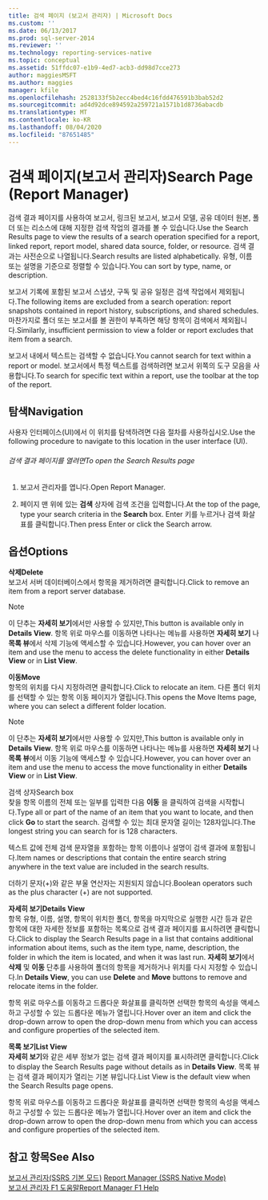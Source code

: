 ```yaml
---
title: 검색 페이지 (보고서 관리자) | Microsoft Docs
ms.custom: ''
ms.date: 06/13/2017
ms.prod: sql-server-2014
ms.reviewer: ''
ms.technology: reporting-services-native
ms.topic: conceptual
ms.assetid: 51ffdc07-e1b9-4ed7-acb3-dd98d7cce273
author: maggiesMSFT
ms.author: maggies
manager: kfile
ms.openlocfilehash: 2528133f5b2ecc4bed4c16fdd476591b3bab52d2
ms.sourcegitcommit: ad4d92dce894592a259721a1571b1d8736abacdb
ms.translationtype: MT
ms.contentlocale: ko-KR
ms.lasthandoff: 08/04/2020
ms.locfileid: "87651485"
---
```

# <a name="search-page-report-manager"></a><span data-ttu-id="56ce5-102">검색 페이지(보고서 관리자)</span><span class="sxs-lookup"><span data-stu-id="56ce5-102">Search Page (Report Manager)</span></span>
  <span data-ttu-id="56ce5-103">검색 결과 페이지를 사용하여 보고서, 링크된 보고서, 보고서 모델, 공유 데이터 원본, 폴더 또는 리소스에 대해 지정한 검색 작업의 결과를 볼 수 있습니다.</span><span class="sxs-lookup"><span data-stu-id="56ce5-103">Use the Search Results page to view the results of a search operation specified for a report, linked report, report model, shared data source, folder, or resource.</span></span> <span data-ttu-id="56ce5-104">검색 결과는 사전순으로 나열됩니다.</span><span class="sxs-lookup"><span data-stu-id="56ce5-104">Search results are listed alphabetically.</span></span> <span data-ttu-id="56ce5-105">유형, 이름 또는 설명을 기준으로 정렬할 수 있습니다.</span><span class="sxs-lookup"><span data-stu-id="56ce5-105">You can sort by type, name, or description.</span></span>  
  
 <span data-ttu-id="56ce5-106">보고서 기록에 포함된 보고서 스냅샷, 구독 및 공유 일정은 검색 작업에서 제외됩니다.</span><span class="sxs-lookup"><span data-stu-id="56ce5-106">The following items are excluded from a search operation: report snapshots contained in report history, subscriptions, and shared schedules.</span></span> <span data-ttu-id="56ce5-107">마찬가지로 폴더 또는 보고서를 볼 권한이 부족하면 해당 항목이 검색에서 제외됩니다.</span><span class="sxs-lookup"><span data-stu-id="56ce5-107">Similarly, insufficient permission to view a folder or report excludes that item from a search.</span></span>  
  
 <span data-ttu-id="56ce5-108">보고서 내에서 텍스트는 검색할 수 없습니다.</span><span class="sxs-lookup"><span data-stu-id="56ce5-108">You cannot search for text within a report or model.</span></span> <span data-ttu-id="56ce5-109">보고서에서 특정 텍스트를 검색하려면 보고서 위쪽의 도구 모음을 사용합니다.</span><span class="sxs-lookup"><span data-stu-id="56ce5-109">To search for specific text within a report, use the toolbar at the top of the report.</span></span>  
  
## <a name="navigation"></a><span data-ttu-id="56ce5-110">탐색</span><span class="sxs-lookup"><span data-stu-id="56ce5-110">Navigation</span></span>  
 <span data-ttu-id="56ce5-111">사용자 인터페이스(UI)에서 이 위치를 탐색하려면 다음 절차를 사용하십시오.</span><span class="sxs-lookup"><span data-stu-id="56ce5-111">Use the following procedure to navigate to this location in the user interface (UI).</span></span>  
  
###### <a name="to-open-the-search-results-page"></a><span data-ttu-id="56ce5-112">검색 결과 페이지를 열려면</span><span class="sxs-lookup"><span data-stu-id="56ce5-112">To open the Search Results page</span></span>  
  
1.  <span data-ttu-id="56ce5-113">보고서 관리자를 엽니다.</span><span class="sxs-lookup"><span data-stu-id="56ce5-113">Open Report Manager.</span></span>  
  
2.  <span data-ttu-id="56ce5-114">페이지 맨 위에 있는 **검색** 상자에 검색 조건을 입력합니다.</span><span class="sxs-lookup"><span data-stu-id="56ce5-114">At the top of the page, type your search criteria in the **Search** box.</span></span> <span data-ttu-id="56ce5-115">Enter 키를 누르거나 검색 화살표를 클릭합니다.</span><span class="sxs-lookup"><span data-stu-id="56ce5-115">Then press Enter or click the Search arrow.</span></span>  
  
## <a name="options"></a><span data-ttu-id="56ce5-116">옵션</span><span class="sxs-lookup"><span data-stu-id="56ce5-116">Options</span></span>  
 <span data-ttu-id="56ce5-117">**삭제**</span><span class="sxs-lookup"><span data-stu-id="56ce5-117">**Delete**</span></span>  
 <span data-ttu-id="56ce5-118">보고서 서버 데이터베이스에서 항목을 제거하려면 클릭합니다.</span><span class="sxs-lookup"><span data-stu-id="56ce5-118">Click to remove an item from a report server database.</span></span>  
  
> [!NOTE]  
>  <span data-ttu-id="56ce5-119">이 단추는 **자세히 보기**에서만 사용할 수 있지만,</span><span class="sxs-lookup"><span data-stu-id="56ce5-119">This button is available only in **Details View**.</span></span> <span data-ttu-id="56ce5-120">항목 위로 마우스를 이동하면 나타나는 메뉴를 사용하면 **자세히 보기** 나 **목록 뷰**에서 삭제 기능에 액세스할 수 있습니다.</span><span class="sxs-lookup"><span data-stu-id="56ce5-120">However, you can hover over an item and use the menu to access the delete functionality in either **Details View** or in **List View**.</span></span>  
  
 <span data-ttu-id="56ce5-121">**이동**</span><span class="sxs-lookup"><span data-stu-id="56ce5-121">**Move**</span></span>  
 <span data-ttu-id="56ce5-122">항목의 위치를 다시 지정하려면 클릭합니다.</span><span class="sxs-lookup"><span data-stu-id="56ce5-122">Click to relocate an item.</span></span> <span data-ttu-id="56ce5-123">다른 폴더 위치를 선택할 수 있는 항목 이동 페이지가 열립니다.</span><span class="sxs-lookup"><span data-stu-id="56ce5-123">This opens the Move Items page, where you can select a different folder location.</span></span>  
  
> [!NOTE]  
>  <span data-ttu-id="56ce5-124">이 단추는 **자세히 보기**에서만 사용할 수 있지만,</span><span class="sxs-lookup"><span data-stu-id="56ce5-124">This button is available only in **Details View**.</span></span> <span data-ttu-id="56ce5-125">항목 위로 마우스를 이동하면 나타나는 메뉴를 사용하면 **자세히 보기** 나 **목록 뷰**에서 이동 기능에 액세스할 수 있습니다.</span><span class="sxs-lookup"><span data-stu-id="56ce5-125">However, you can hover over an item and use the menu to access the move functionality in either **Details View** or in **List View**.</span></span>  
  
 <span data-ttu-id="56ce5-126">검색 상자</span><span class="sxs-lookup"><span data-stu-id="56ce5-126">Search box</span></span>  
 <span data-ttu-id="56ce5-127">찾을 항목 이름의 전체 또는 일부를 입력한 다음 **이동** 을 클릭하여 검색을 시작합니다.</span><span class="sxs-lookup"><span data-stu-id="56ce5-127">Type all or part of the name of an item that you want to locate, and then click **Go** to start the search.</span></span> <span data-ttu-id="56ce5-128">검색할 수 있는 최대 문자열 길이는 128자입니다.</span><span class="sxs-lookup"><span data-stu-id="56ce5-128">The longest string you can search for is 128 characters.</span></span>  
  
 <span data-ttu-id="56ce5-129">텍스트 값에 전체 검색 문자열을 포함하는 항목 이름이나 설명이 검색 결과에 포함됩니다.</span><span class="sxs-lookup"><span data-stu-id="56ce5-129">Item names or descriptions that contain the entire search string anywhere in the text value are included in the search results.</span></span>  
  
 <span data-ttu-id="56ce5-130">더하기 문자(+)와 같은 부울 연산자는 지원되지 않습니다.</span><span class="sxs-lookup"><span data-stu-id="56ce5-130">Boolean operators such as the plus character (+) are not supported.</span></span>  
  
 <span data-ttu-id="56ce5-131">**자세히 보기**</span><span class="sxs-lookup"><span data-stu-id="56ce5-131">**Details View**</span></span>  
 <span data-ttu-id="56ce5-132">항목 유형, 이름, 설명, 항목이 위치한 폴더, 항목을 마지막으로 실행한 시간 등과 같은 항목에 대한 자세한 정보를 포함하는 목록으로 검색 결과 페이지를 표시하려면 클릭합니다.</span><span class="sxs-lookup"><span data-stu-id="56ce5-132">Click to display the Search Results page in a list that contains additional information about items, such as the item type, name, description, the folder in which the item is located, and when it was last run.</span></span> <span data-ttu-id="56ce5-133">**자세히 보기**에서 **삭제** 및 **이동** 단추를 사용하여 폴더의 항목을 제거하거나 위치를 다시 지정할 수 있습니다.</span><span class="sxs-lookup"><span data-stu-id="56ce5-133">In **Details View**, you can use **Delete** and **Move** buttons to remove and relocate items in the folder.</span></span>  
  
 <span data-ttu-id="56ce5-134">항목 위로 마우스를 이동하고 드롭다운 화살표를 클릭하면 선택한 항목의 속성을 액세스하고 구성할 수 있는 드롭다운 메뉴가 열립니다.</span><span class="sxs-lookup"><span data-stu-id="56ce5-134">Hover over an item and click the drop-down arrow to open the drop-down menu from which you can access and configure properties of the selected item.</span></span>  
  
 <span data-ttu-id="56ce5-135">**목록 보기**</span><span class="sxs-lookup"><span data-stu-id="56ce5-135">**List View**</span></span>  
 <span data-ttu-id="56ce5-136">**자세히 보기**와 같은 세부 정보가 없는 검색 결과 페이지를 표시하려면 클릭합니다.</span><span class="sxs-lookup"><span data-stu-id="56ce5-136">Click to display the Search Results page without details as in **Details View**.</span></span> <span data-ttu-id="56ce5-137">목록 뷰는 검색 결과 페이지가 열리는 기본 뷰입니다.</span><span class="sxs-lookup"><span data-stu-id="56ce5-137">List View is the default view when the Search Results page opens.</span></span>  
  
 <span data-ttu-id="56ce5-138">항목 위로 마우스를 이동하고 드롭다운 화살표를 클릭하면 선택한 항목의 속성을 액세스하고 구성할 수 있는 드롭다운 메뉴가 열립니다.</span><span class="sxs-lookup"><span data-stu-id="56ce5-138">Hover over an item and click the drop-down arrow to open the drop-down menu from which you can access and configure properties of the selected item.</span></span>  
  
## <a name="see-also"></a><span data-ttu-id="56ce5-139">참고 항목</span><span class="sxs-lookup"><span data-stu-id="56ce5-139">See Also</span></span>  
 <span data-ttu-id="56ce5-140">[보고서 관리자&#40;SSRS 기본 모드&#41;](../../2014/reporting-services/report-manager-ssrs-native-mode.md) </span><span class="sxs-lookup"><span data-stu-id="56ce5-140">[Report Manager  &#40;SSRS Native Mode&#41;](../../2014/reporting-services/report-manager-ssrs-native-mode.md) </span></span>  
 [<span data-ttu-id="56ce5-141">보고서 관리자 F1 도움말</span><span class="sxs-lookup"><span data-stu-id="56ce5-141">Report Manager F1 Help</span></span>](../../2014/reporting-services/report-manager-f1-help.md)  
  
  
